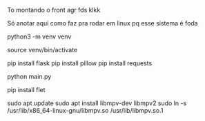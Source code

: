 To montando o front agr fds klkk

Só anotar aqui como faz pra rodar em linux pq esse sistema é foda
<!-- Cria o ambiente virtual -->
python3 -m venv venv 
<!-- Entra nele  -->
source venv/bin/activate
<!-- instala as depenencias -->
pip install flask
pip install pillow
pip install requests
<!-- So rodar essa bomba -->
python main.py

<!-- Caso eu va usar o flet -->

pip install flet

sudo apt update
sudo apt install libmpv-dev libmpv2 
sudo ln -s /usr/lib/x86_64-linux-gnu/libmpv.so /usr/lib/libmpv.so.1